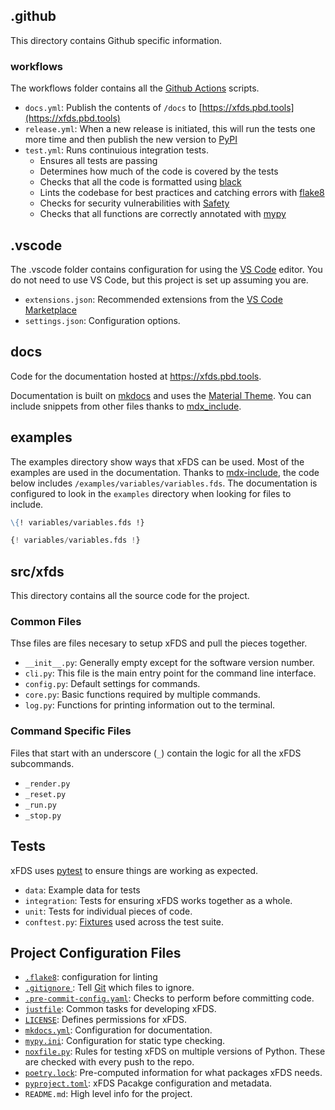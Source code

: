 ## .github

This directory contains Github specific information.

### workflows

The workflows folder contains all the [Github Actions](https://github.com/features/actions) scripts.

- `docs.yml`: Publish the contents of `/docs` to [https://xfds.pbd.tools](https://xfds.pbd.tools)
- `release.yml`: When a new release is initiated, this will run the tests one more time and then publish the new version to [PyPI](https://pypi.org/project/xfds/)
- `test.yml`: Runs continuious integration tests.
    - Ensures all tests are passing
    - Determines how much of the code is covered by the tests
    - Checks that all the code is formatted using [black](https://github.com/psf/black)
    - Lints the codebase for best practices and catching errors with [flake8](https://flake8.pycqa.org/en/latest/)
    - Checks for security vulnerabilities with [Safety](https://github.com/pyupio/safety)
    - Checks that all functions are correctly annotated with [mypy](http://mypy-lang.org/)

## .vscode

The .vscode folder contains configuration for using the [VS Code](https://code.visualstudio.com/) editor. You do not need to use VS Code, but this project is set up assuming you are.

- `extensions.json`: Recommended extensions from the [VS Code Marketplace](https://marketplace.visualstudio.com/vscode)
- `settings.json`: Configuration options.

## docs

Code for the documentation hosted at https://xfds.pbd.tools.

Documentation is built on [mkdocs](https://www.mkdocs.org/) and uses the [Material Theme](https://squidfunk.github.io/mkdocs-material/). You can include snippets from other files thanks to [mdx_include](https://github.com/neurobin/mdx_include).

## examples

The examples directory show ways that xFDS can be used. Most of the examples are used in the documentation. Thanks to [mdx-include](https://pypi.org/project/mdx-include/), the code below includes `/examples/variables/variables.fds`. The documentation is configured to look in the `examples` directory when looking for files to include.

```markdown title="mdx_include syntax"
\{! variables/variables.fds !}
```

```python title="included file"
{! variables/variables.fds !}
```

## src/xfds

This directory contains all the source code for the project.

### Common Files

Thse files are files necesary to setup xFDS and pull the pieces together.

- `__init__.py`: Generally empty except for the software version number.
- `cli.py`: This file is the main entry point for the command line interface.
- `config.py`: Default settings for commands.
- `core.py`: Basic functions required by multiple commands.
- `log.py`: Functions for printing information out to the terminal.

### Command Specific Files

Files that start with an underscore (`_`) contain the logic for all the xFDS subcommands.

- `_render.py`
- `_reset.py`
- `_run.py`
- `_stop.py`

## Tests

xFDS uses [pytest](https://docs.pytest.org/) to ensure things are working as expected.

- `data`: Example data for tests
- `integration`: Tests for ensuring xFDS works together as a whole.
- `unit`: Tests for individual pieces of code.
- `conftest.py`: [Fixtures](https://docs.pytest.org/en/7.1.x/how-to/fixtures.html) used across the test suite.

## Project Configuration Files

- [`.flake8`](https://flake8.pycqa.org/en/latest/): configuration for linting
- [`.gitignore` ](https://git-scm.com/docs/gitignore): Tell [Git](https://git-scm.com) which files to ignore.
- [`.pre-commit-config.yaml`](https://pre-commit.com/): Checks to perform before committing code.
- [`justfile`](https://github.com/casey/just): Common tasks for developing xFDS.
- [`LICENSE`](https://opensource.org/licenses/MIT): Defines permissions for xFDS.
- [`mkdocs.yml`](https://www.mkdocs.org/): Configuration for documentation.
- [`mypy.ini`](http://mypy-lang.org/): Configuration for static type checking.
- [`noxfile.py`](https://nox.thea.codes/en/stable/): Rules for testing xFDS on multiple versions of Python. These are checked with every push to the repo.
- [`poetry.lock`](https://python-poetry.org/): Pre-computed information for what packages xFDS needs.
- [`pyproject.toml`](https://pip.pypa.io/en/stable/reference/build-system/pyproject-toml/): xFDS Pacakge configuration and metadata.
- `README.md`: High level info for the project.
